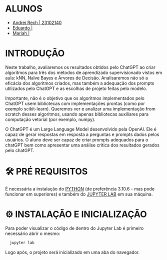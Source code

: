 # ALUNOS

- [Andrei Rech | 23102140](https://github.com/AndreiRech)  
- [Eduardo  | ](https://github.com/dudu-wolf)
- [Mariah  | ](https://github.com/mariahbf)

# INTRODUÇÃO

Neste trabalho, avaliaremos os resultados obtidos pelo ChatGPT ao criar algoritmos
para três dos métodos de aprendizado supervisionado vistos em aula: kNN, Naïve
Bayes e Árvores de Decisão. Analisaremos não só a eficácia dos algoritmos criados,
mas também a adequação dos prompts utilizados pelo ChatGPT e as escolhas de
projeto feitas pelo modelo.  

Importante, não é o objetivo que os algoritmos implementados pelo ChatGPT
usem bibliotecas com implementações prontas (como por exemplo scikit-learn).
Queremos ver e analizar uma implementação from scratch desses algoritmos, usando
apenas bibliotecas auxiliares para computação vetorial (por exemplo, numpy).  

O ChatGPT é um Large Language Model desenvolvido pela OpenAI. Ele é capaz de
gerar respostas em resposta a perguntas e prompts dados pelos usuários. O aluno
deve ser capaz de criar prompts adequados para o chatGPT bem como apresentar
uma análise crítica dos resultados gerados pelo chatGPT.

# 🛠 PRÉ REQUISITOS

É necessária a instalação do [PYTHON](https://www.python.org/downloads/) (de preferência 3.10.6 - mas pode funcionar em superiores) e também do [JUPYTER LAB](https://jupyter.org/install) em sua máquina.

# ⚙ INSTALAÇÃO E INICIALIZAÇÃO

Para poder visualizar o código de dentro do Jupyter Lab é primeiro necessário abrir o mesmo:
```bash
  jupyter lab
```
Logo após, o projeto será inicializado em uma aba do navegador.
